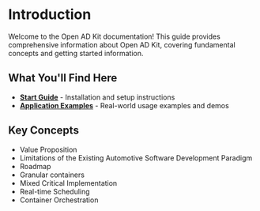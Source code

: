 # Introduction

Welcome to the Open AD Kit documentation! This guide provides comprehensive information about Open AD Kit, covering fundamental concepts and getting started information.

## What You'll Find Here

- **[Start Guide](start-guide/index.md)** - Installation and setup instructions
- **[Application Examples](application-examples/index.md)** - Real-world usage examples and demos
## Key Concepts

- Value Proposition
- Limitations of the Existing Automotive Software Development Paradigm
- Roadmap
- Granular containers
- Mixed Critical Implementation
- Real-time Scheduling
- Container Orchestration
